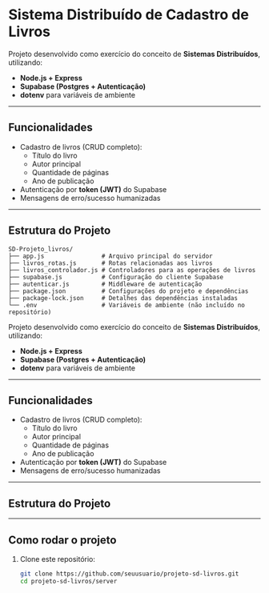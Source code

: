 # Sistema Distribuído de Cadastro de Livros

Projeto desenvolvido como exercício do conceito de **Sistemas Distribuídos**, utilizando:

- **Node.js + Express**
- **Supabase (Postgres + Autenticação)**
- **dotenv** para variáveis de ambiente

---

## Funcionalidades

- Cadastro de livros (CRUD completo):
  - Título do livro
  - Autor principal
  - Quantidade de páginas
  - Ano de publicação
- Autenticação por **token (JWT)** do Supabase
- Mensagens de erro/sucesso humanizadas

---

## Estrutura do Projeto

```
SD-Projeto_livros/
├── app.js                # Arquivo principal do servidor
├── livros_rotas.js       # Rotas relacionadas aos livros
├── livros_controlador.js # Controladores para as operações de livros
├── supabase.js           # Configuração do cliente Supabase
├── autenticar.js         # Middleware de autenticação
├── package.json          # Configurações do projeto e dependências
├── package-lock.json     # Detalhes das dependências instaladas
└── .env                  # Variáveis de ambiente (não incluído no repositório)
```

Projeto desenvolvido como exercício do conceito de **Sistemas Distribuídos**, utilizando:

- **Node.js + Express**
- **Supabase (Postgres + Autenticação)**
- **dotenv** para variáveis de ambiente

---

## Funcionalidades

- Cadastro de livros (CRUD completo):
  - Título do livro
  - Autor principal
  - Quantidade de páginas
  - Ano de publicação
- Autenticação por **token (JWT)** do Supabase
- Mensagens de erro/sucesso humanizadas

---

## Estrutura do Projeto

---

## Como rodar o projeto

1. Clone este repositório:
   ```bash
   git clone https://github.com/seuusuario/projeto-sd-livros.git
   cd projeto-sd-livros/server
   ```
